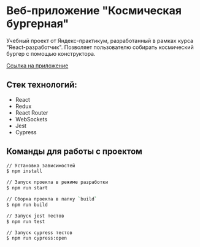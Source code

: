 # Веб-приложение "Космическая бургерная"

Учебный проект от Яндекс-практикум, разработанный в рамках курса "React-разработчик".
Позволяет пользователю собирать космический бургер с помощью конструктора.

[Ссылка на приложение](https://artemrav.github.io/react-burger/)

## Стек технологий:

- React
- Redux
- React Router
- WebSockets
- Jest
- Cypress

## Команды для работы с проектом

```bash
// Установка зависимостей
$ npm install

// Запуск проекта в режиме разработки
$ npm run start

// Сборка проекта в папку `build`
$ npm run build

// Запуск jest тестов
$ npm run test

// Запуск cypress тестов
$ npm run cypress:open
```
